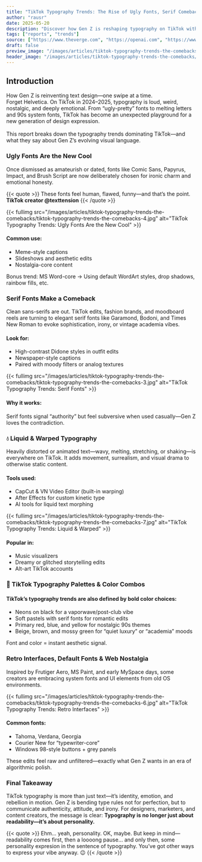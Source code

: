 ```yaml
---
title: "TikTok Typography Trends: The Rise of Ugly Fonts, Serif Comebacks & Liquid Type"
author: "rausr"
date: 2025-05-20
description: "Discover how Gen Z is reshaping typography on TikTok with bold fonts, warped text, and nostalgic styles. A deep dive into 2024–2025’s most viral type trends."
tags: ["reports", "trends"]
source: ["https://www.theverge.com", "https://openai.com", "https://www.dazeddigital.com", "https://www.nytimes.com", "https://www.tiktok.com", "https://www.typewolf.com", "https://www.creativeboom.com", "https://www.fontsinuse.com"]
draft: false
preview_image: "/images/articles/tiktok-typography-trends-the-comebacks/tiktok-typography-trends-the-comebacks-preview.jpg"
header_image: "/images/articles/tiktok-typography-trends-the-comebacks/tiktok-typography-trends-the-comebacks-header.jpg"
---
```


## Introduction

How Gen Z is reinventing text design—one swipe at a time.
\
Forget Helvetica. On TikTok in 2024–2025, typography is loud, weird, nostalgic, and deeply emotional. From “ugly-pretty” fonts to melting letters and 90s system fonts, TikTok has become an unexpected playground for a new generation of design expression.
\
\
This report breaks down the typography trends dominating TikTok—and what they say about Gen Z’s evolving visual language.


### Ugly Fonts Are the New Cool

Once dismissed as amateurish or dated, fonts like Comic Sans, Papyrus, Impact, and Brush Script are now deliberately chosen for ironic charm and emotional honesty.

{{< quote >}}
These fonts feel human, flawed, funny—and that’s the point.
**TikTok creator @texttension**
{{< /quote >}}

{{< fullimg src="/images/articles/tiktok-typography-trends-the-comebacks/tiktok-typography-trends-the-comebacks-4.jpg" alt="TikTok Typography Trends: Ugly Fonts Are the New Cool" >}}

#### Common use:
- Meme-style captions
- Slideshows and aesthetic edits
- Nostalgia-core content

Bonus trend: MS Word-core → Using default WordArt styles, drop shadows, rainbow fills, etc.

### Serif Fonts Make a Comeback

Clean sans-serifs are out. TikTok edits, fashion brands, and moodboard reels are turning to elegant serif fonts like Garamond, Bodoni, and Times New Roman to evoke sophistication, irony, or vintage academia vibes.

#### Look for:
- High-contrast Didone styles in outfit edits
- Newspaper-style captions
- Paired with moody filters or analog textures

{{< fullimg src="/images/articles/tiktok-typography-trends-the-comebacks/tiktok-typography-trends-the-comebacks-3.jpg" alt="TikTok Typography Trends: Serif Fonts" >}}

#### Why it works:

Serif fonts signal “authority” but feel subversive when used casually—Gen Z loves the contradiction.

### 💧 Liquid & Warped Typography

Heavily distorted or animated text—wavy, melting, stretching, or shaking—is everywhere on TikTok. It adds movement, surrealism, and visual drama to otherwise static content.

#### Tools used:
- CapCut & VN Video Editor (built-in warping)
- After Effects for custom kinetic type
- AI tools for liquid text morphing

{{< fullimg src="/images/articles/tiktok-typography-trends-the-comebacks/tiktok-typography-trends-the-comebacks-7.jpg" alt="TikTok Typography Trends: Liquid & Warped" >}}

#### Popular in:
- Music visualizers
- Dreamy or glitched storytelling edits
- Alt-art TikTok accounts


### 🎨 TikTok Typography Palettes & Color Combos

#### TikTok’s typography trends are also defined by bold color choices:
- Neons on black for a vaporwave/post-club vibe
- Soft pastels with serif fonts for romantic edits
- Primary red, blue, and yellow for nostalgic 90s themes
- Beige, brown, and mossy green for “quiet luxury” or “academia” moods

Font and color = instant aesthetic signal.


### Retro Interfaces, Default Fonts & Web Nostalgia

Inspired by Frutiger Aero, MS Paint, and early MySpace days, some creators are embracing system fonts and UI elements from old OS environments.

{{< fullimg src="/images/articles/tiktok-typography-trends-the-comebacks/tiktok-typography-trends-the-comebacks-6.jpg" alt="TikTok Typography Trends: Retro Interfaces" >}}

#### Common fonts:
- Tahoma, Verdana, Georgia
- Courier New for “typewriter-core”
- Windows 98-style buttons + grey panels

These edits feel raw and unfiltered—exactly what Gen Z wants in an era of algorithmic polish.

### Final Takeaway

TikTok typography is more than just text—it’s identity, emotion, and rebellion in motion. Gen Z is bending type rules not for perfection, but to communicate authenticity, attitude, and irony.
For designers, marketers, and content creators, the message is clear:
**Typography is no longer just about readability—it’s about personality.**

{{< quote >}}
Ehm… yeah, personality. OK, maybe. But keep in mind—readability comes first, then a loooong pause… and only then, some personality expresion in the sentence of typography. You’ve got other ways to express your vibe anyway. 😉
{{< /quote >}}
